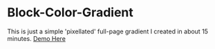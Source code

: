 # Block-Color-Gradient
This is just a simple 'pixellated' full-page gradient I created in about 15 minutes.
[Demo Here](https://TheMajesticLlama.github.io/Block-Color-Gradient)
